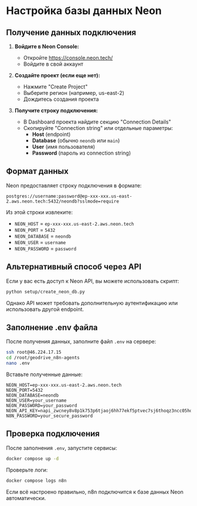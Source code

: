 # Настройка базы данных Neon

## Получение данных подключения

1. **Войдите в Neon Console:**
   - Откройте https://console.neon.tech/
   - Войдите в свой аккаунт

2. **Создайте проект (если еще нет):**
   - Нажмите "Create Project"
   - Выберите регион (например, us-east-2)
   - Дождитесь создания проекта

3. **Получите строку подключения:**
   - В Dashboard проекта найдите секцию "Connection Details"
   - Скопируйте "Connection string" или отдельные параметры:
     - **Host** (endpoint)
     - **Database** (обычно `neondb` или `main`)
     - **User** (имя пользователя)
     - **Password** (пароль из connection string)

## Формат данных

Neon предоставляет строку подключения в формате:
```
postgres://username:password@ep-xxx-xxx.us-east-2.aws.neon.tech:5432/neondb?sslmode=require
```

Из этой строки извлеките:
- `NEON_HOST` = `ep-xxx-xxx.us-east-2.aws.neon.tech`
- `NEON_PORT` = `5432`
- `NEON_DATABASE` = `neondb`
- `NEON_USER` = `username`
- `NEON_PASSWORD` = `password`

## Альтернативный способ через API

Если у вас есть доступ к Neon API, вы можете использовать скрипт:
```bash
python setup/create_neon_db.py
```

Однако API может требовать дополнительную аутентификацию или использовать другой endpoint.

## Заполнение .env файла

После получения данных, заполните файл `.env` на сервере:

```bash
ssh root@46.224.17.15
cd /root/geodrive_n8n-agents
nano .env
```

Вставьте полученные данные:
```env
NEON_HOST=ep-xxx-xxx.us-east-2.aws.neon.tech
NEON_PORT=5432
NEON_DATABASE=neondb
NEON_USER=your_username
NEON_PASSWORD=your_password
NEON_API_KEY=napi_zwcney8v8p1k753p6tjaoj6hh77ekf5ptvec7sj6thoqz3ncc05hq1qkf5err7b9
N8N_PASSWORD=your_secure_password
```

## Проверка подключения

После заполнения `.env`, запустите сервисы:
```bash
docker compose up -d
```

Проверьте логи:
```bash
docker compose logs n8n
```

Если всё настроено правильно, n8n подключится к базе данных Neon автоматически.

